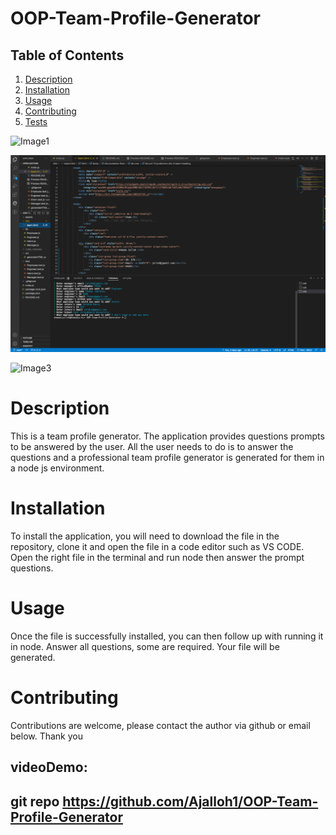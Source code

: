 # OOP-Team-Profile-Generator

## Table of Contents

1. [Description](#description)
2. [Installation](#installation)
3. [Usage](#usage)
5. [Contributing](#contributing)
6. [Tests](#tests)

![Image1](./assets/img.png)

![Image2](./assets/img2.png)

![Image3](./assets/img3.png)
# Description
This is a team profile generator. The application provides questions prompts to be answered by the user. 
All the user needs to do is to answer the questions and a professional team profile generator is generated for them in a node js environment.

# Installation
To install the application, you will need to download the file in the repository, clone it and open the file in a code editor such as VS CODE.
 Open the right file in the terminal and run node then answer the prompt questions.

# Usage
Once the file is successfully installed, you can then follow up with running it in node. Answer all questions, some are required. 
Your file will be generated.
# Contributing
Contributions are welcome, please contact the author via github or email below. Thank you


## videoDemo:
## git repo https://github.com/Ajalloh1/OOP-Team-Profile-Generator
